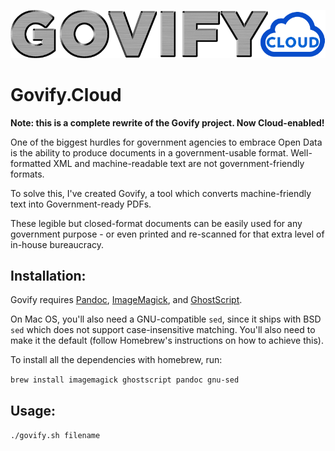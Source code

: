 ![Govify.Cloud logo](https://raw.githubusercontent.com/krues8dr/govify/master/public/img/govify-logo.gif)

# Govify.Cloud

**Note: this is a complete rewrite of the Govify project. Now Cloud-enabled!**

One of the biggest hurdles for government agencies to embrace Open Data is the ability to produce documents in a government-usable format. Well-formatted XML and machine-readable text are not government-friendly formats.

To solve this, I've created Govify, a tool which converts machine-friendly text into Government-ready PDFs.

These legible but closed-format documents can be easily used for any government purpose - or even printed and re-scanned for that extra level of in-house bureaucracy.

## Installation:

Govify requires [Pandoc](https://pandoc.org/), [ImageMagick](http://www.imagemagick.org/), and [GhostScript](http://www.ghostscript.com/).

On Mac OS, you'll also need a GNU-compatible `sed`, since it ships with BSD `sed` which does not support case-insensitive matching. You'll also need to make it the default (follow Homebrew's instructions on how to achieve this).

To install all the dependencies with homebrew, run:

`brew install imagemagick ghostscript pandoc gnu-sed`

## Usage:

`./govify.sh filename`




